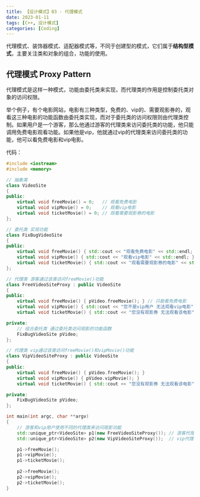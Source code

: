 ```yaml
---
title: 【设计模式】03 - 代理模式
date: 2023-01-11
tags: [C++, 设计模式]
categories: [Coding]
---
```


代理模式、装饰器模式、适配器模式等，不同于创建型的模式，它们属于**结构型模式**，主要关注类和对象的组合，功能的使用。

## 代理模式 Proxy Pattern

代理模式是这样一种模式，功能由委托类来实现，而代理类的作用是控制委托类对象的访问权限。

举个例子，有个电影网站，电影有三种类型，免费的、vip的、需要观影券的，观看这三种电影的功能函数由委托类实现，而对于委托类的访问权限则由代理类控制。如果用户是一个游客，那么他通过游客的代理类来访问委托类的功能，他只能调用免费电影观看功能。如果他是vip，他就通过vip的代理类来访问委托类的功能，他可以看免费电影和vip电影。

代码：  
```cpp
#include <iostream>
#include <memory>

// 抽象类
class VideoSite
{
public:
    virtual void freeMovie() = 0;   // 观看免费电影
    virtual void vipMovie() = 0;    // 观看vip电影
    virtual void ticketMovie() = 0; // 观看需要观影券的电影
};

// 委托类 实现功能
class FixBugVideoSite
{
public:
    virtual void freeMovie() { std::cout << "观看免费电影" << std::endl; }
    virtual void vipMovie() { std::cout << "观看vip电影" << std::endl; }
    virtual void ticketMovie() { std::cout << "观看需要观影券的电影" << std::endl; }
};

// 代理类 游客通过该类访问freeMovie()功能
class FreeVideoSiteProxy : public VideoSite
{
public:
    virtual void freeMovie() { pVideo.freeMovie(); } // 只能看免费电影
    virtual void vipMovie() { std::cout << "您不是vip用户 无法观看vip电影" << std::endl; }
    virtual void ticketMovie() { std::cout << "您没有观影券 无法观看该电影" << std::endl; }

private:
    // 组合委托类 通过委托类访问观影的功能函数
    FixBugVideoSite pVideo;
};

// 代理类 vip通过该类访问freeMovie()和vipMovie()功能
class VipVideoSiteProxy : public VideoSite
{
public:
    virtual void freeMovie() { pVideo.freeMovie(); }
    virtual void vipMovie() { pVideo.vipMovie(); }
    virtual void ticketMovie() { std::cout << "您没有观影券 无法观看该电影" << std::endl; }

private:
    FixBugVideoSite pVideo;
};

int main(int argc, char **argv)
{
    // 游客和vip用户使用不同的代理类来访问观影功能
    std::unique_ptr<VideoSite> p1(new FreeVideoSiteProxy()); // 游客代理
    std::unique_ptr<VideoSite> p2(new VipVideoSiteProxy());  // vip代理

    p1->freeMovie();
    p1->vipMovie();
    p1->ticketMovie();
    
    p2->freeMovie();
    p2->vipMovie();
    p2->ticketMovie();
}
```